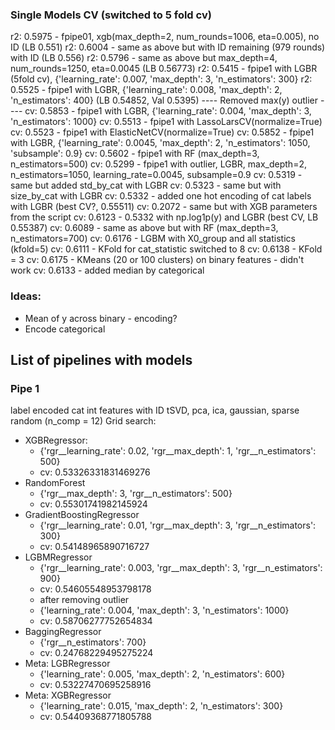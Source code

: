 ### Single Models CV (switched to 5 fold cv)
r2: 0.5975 - fpipe01, xgb(max_depth=2, num_rounds=1006, eta=0.005), no ID (LB 0.551)
r2: 0.6004 - same as above but with ID remaining (979 rounds) with ID (LB 0.556)
r2: 0.5796 - same as above but max_depth=4, num_rounds=1250, eta=0.0045 (LB 0.56773)
r2: 0.5415 - fpipe1 with LGBR (5fold cv), {'learning_rate': 0.007, 'max_depth': 3, 'n_estimators': 300}
r2: 0.5525 - fpipe1 with LGBR, {'learning_rate': 0.008, 'max_depth': 2, 'n_estimators': 400} (LB 0.54852, Val 0.5395)
---- Removed max(y) outlier ----
cv: 0.5853 - fpipe1 with LGBR, {'learning_rate': 0.004, 'max_depth': 3, 'n_estimators': 1000}
cv: 0.5513 - fpipe1 with LassoLarsCV(normalize=True)
cv: 0.5523 - fpipe1 with ElasticNetCV(normalize=True)
cv: 0.5852 - fpipe1 with LGBR, {'learning_rate': 0.0045, 'max_depth': 2, 'n_estimators': 1050, 'subsample': 0.9}
cv: 0.5602 - fpipe1 with RF (max_depth=3, n_estimators=500)
cv: 0.5299 - fpipe1 with outlier, LGBR, max_depth=2, n_estimators=1050, learning_rate=0.0045, subsample=0.9
cv: 0.5319 - same but added std_by_cat with LGBR
cv: 0.5323 - same but with size_by_cat with LGBR
cv: 0.5332 - added one hot encoding of cat labels with LGBR (best CV?, 0.55511)
cv: 0.2072 - same but with XGB parameters from the script
cv: 0.6123 - 0.5332 with np.log1p(y) and LGBR (best CV, LB 0.55387)
cv: 0.6089 - same as above but with RF (max_depth=3, n_estimators=700)
cv: 0.6176 - LGBM with X0_group and all statistics (kfold=5)
cv: 0.6111 - KFold for cat_statistic switched to 8
cv: 0.6138 - KFold = 3
cv: 0.6175 - KMeans (20 or 100 clusters) on binary features - didn't work
cv: 0.6133 - added median by categorical

### Ideas:
- Mean of y across binary - encoding?
- Encode categorical

## List of pipelines with models
### Pipe 1
label encoded cat
int features with ID
tSVD, pca, ica, gaussian, sparse random (n_comp = 12)
Grid search:
- XGBRegressor:
	- {'rgr__learning_rate': 0.02, 'rgr__max_depth': 1, 'rgr__n_estimators': 500}
	- cv: 0.53326331831469276
- RandomForest
	- {'rgr__max_depth': 3, 'rgr__n_estimators': 500}
	- cv: 0.55301741982145924
- GradientBoostingRegressor
	- {'rgr__learning_rate': 0.01, 'rgr__max_depth': 3, 'rgr__n_estimators': 300}
	- cv: 0.54148965890716727
- LGBMRegressor
	- {'rgr__learning_rate': 0.003, 'rgr__max_depth': 3, 'rgr__n_estimators': 900}
	- сv: 0.54605548953798178
	- after removing outlier
	- {'learning_rate': 0.004, 'max_depth': 3, 'n_estimators': 1000}
	- cv: 0.58706277752654834
- BaggingRegressor
	- {'rgr__n_estimators': 700}
	- cv: 0.24768229495275224
- Meta: LGBRegressor
	- {'learning_rate': 0.005, 'max_depth': 2, 'n_estimators': 600}
	- cv: 0.53227470695258916
- Meta: XGBRegressor
	- {'learning_rate': 0.015, 'max_depth': 2, 'n_estimators': 300}
	- cv: 0.54409368771805788
